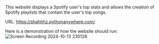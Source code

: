 This website displays a Spotify user's top stats and allows the creation of Spotify playlists that contain the user's top songs.

URL: https://shahhhz.pythonanywhere.com/

Here is a demonstration of how the website should run:
![Screen Recording 2024-10-13 235128](https://github.com/user-attachments/assets/e39d0014-bc48-4b39-b8f9-693d4b8313b0)
